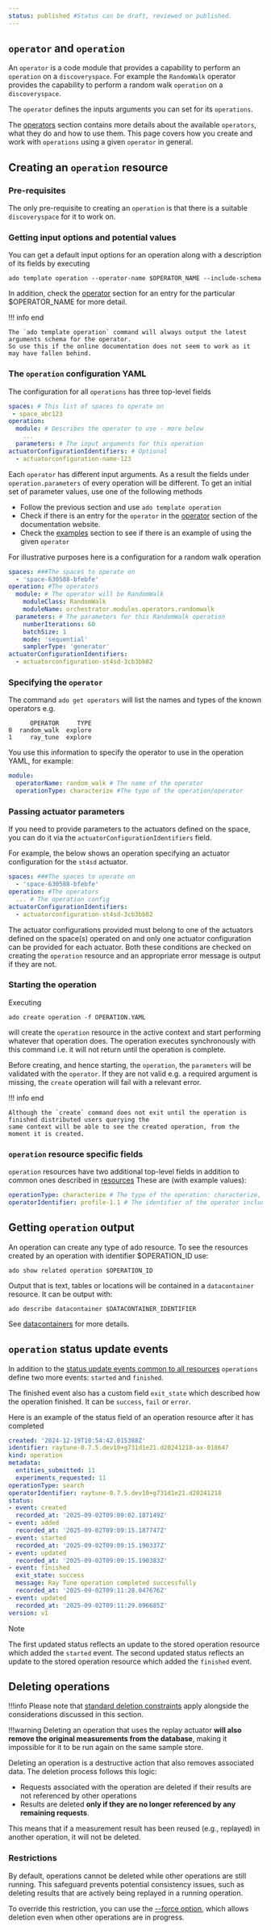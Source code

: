 ```yaml
---
status: published #Status can be draft, reviewed or published. 
---
```


## `operator` and `operation`

An `operator` is a code module that provides a capability to perform an `operation` on a `discoveryspace`.
For example the `RandomWalk` operator provides the capability to perform a random walk `operation` on a `discoveryspace`.

The `operator` defines the inputs arguments you can set for its `operations`.

The [operators](../operators/working-with-operators.md) section contains more details about the available `operators`, what they do and how to use them.
This page covers how you create and work with `operations` using a given `operator` in general.

## Creating an `operation` resource

### Pre-requisites

The only pre-requisite to creating an `operation` is that there is a suitable `discoveryspace` for it to work on.

### Getting input options and potential values

You can get a default input options for an operation along with a description of its fields by executing
```commandline
ado template operation --operator-name $OPERATOR_NAME --include-schema
```

In addition, check the [operator](../operators/working-with-operators.md) section for an entry for the particular $OPERATOR_NAME for more detail.

!!! info  end

    The `ado template operation` command will always output the latest arguments schema for the operator.
    So use this if the online documentation does not seem to work as it may have fallen behind. 

### The `operation` configuration YAML

The configuration for all `operations` has three top-level fields
```yaml
spaces: # This list of spaces to operate on
 - space_abc123
operation: 
  module: # Describes the operator to use - more below
    ...
  parameters: # The input arguments for this operation
actuatorConfigurationIdentifiers: # Optional
  - actuatorconfiguration-name-123
```

Each `operator` has different input arguments. As a result the fields under `operation.parameters` of every operation will be different. 
To get an initial set of parameter values, use one of the following methods

* Follow the previous section and use `ado template operation` 
* Check if there is an entry for the `operator` in the [operator](../operators/working-with-operators.md) section of the documentation website. 
* Check the [examples](../examples/examples.md) section to see if there is an example of using the given `operator`

For illustrative purposes here is a configuration for a random walk operation 

```YAML
spaces: ###The spaces to operate on
  - 'space-630588-bfebfe' 
operation: #The operators
  module: # The operator will be RandomWalk
    moduleClass: RandomWalk
    moduleName: orchestrator.modules.operators.randomwalk
  parameters: # The parameters for this RandomWalk operation
    numberIterations: 60
    batchSize: 1
    mode: 'sequential'
    samplerType: 'generator'
actuatorConfigurationIdentifiers:
  - actuatorconfiguration-st4sd-3cb3bb82
```

### Specifying the `operator`

The command `ado get operators` will list the names and types of the known operators e.g. 
```commandline
      OPERATOR     TYPE
0  random_walk  explore
1     ray_tune  explore
```
You use this information to specify the operator to use in the  operation YAML, for example:

```yaml
module: 
  operatorName: random_walk # The name of the operator
  operationType: characterize #The type of the operation/operator
```

### Passing actuator parameters

If you need to provide parameters to the actuators defined on the space, you can do it 
via the `actuatorConfigurationIdentifiers` field. 

For example, the below shows an operation specifying an actuator configuration for the `st4sd` actuator.
```yaml
spaces: ###The spaces to operate on
  - 'space-630588-bfebfe' 
operation: #The operators
  ... # The operation config
actuatorConfigurationIdentifiers:
  - actuatorconfiguration-st4sd-3cb3bb82
```

The actuator configurations provided must belong to one of the actuators defined on the space(s) operated on and only one actuator configuration can be provided for each actuator. 
Both these conditions are checked on creating the `operation` resource and an appropriate error message is output if they are not.

### Starting the operation

Executing
```commandline
ado create operation -f OPERATION.YAML
```
will create the `operation` resource in the active context and start performing whatever that operation does. 
The operation executes synchronously with this command i.e. it will not return until the operation is complete.

Before creating, and hence starting, the `operation`, the `parameters` will be validated with the `operator`. 
If they are not valid e.g. a required argument is missing, the `create` operation will fail with a relevant error. 

!!! info  end

    Although the `create` command does not exit until the operation is finished distributed users querying the
    same context will be able to see the created operation, from the moment it is created.

### `operation` resource specific fields

`operation` resources have two additional top-level fields in addition to common ones described in [resources](resources.md#common-features-of-resources)
These are (with example values):

```yaml
operationType: characterize # The type of the operation: characterize, modify etc.
operatorIdentifier: profile-1.1 # The identifier of the operator including its version
```

## Getting `operation` output

An operation can create any type of ado resource.
To see the resources created by an operation with identifier $OPERATION_ID use:
```commandline
ado show related operation $OPERATION_ID
```
Output that is text, tables or locations will be contained in a `datacontainer` resource. 
It can be output with:
```commandline
ado describe datacontainer $DATACONTAINER_IDENTIFIER
```
See [datacontainers](datacontainer.md) for more details. 

## `operation` status update events

In addition to the [status update events common to all resources](resources.md#resource-status) `operations`
define two more events: `started` and `finished`. 

The finished event also has a custom field `exit_state` which described how the operation finished.
It can be `success`, `fail` or `error`. 

Here is an example of the status field of an operation resource after it has completed
```yaml
created: '2024-12-19T10:54:42.015388Z'
identifier: raytune-0.7.5.dev10+g731d1e21.d20241218-ax-018647
kind: operation
metadata:
  entities_submitted: 11
  experiments_requested: 11
operationType: search
operatorIdentifier: raytune-0.7.5.dev10+g731d1e21.d20241218
status:
- event: created
  recorded_at: '2025-09-02T09:09:02.187149Z'
- event: added
  recorded_at: '2025-09-02T09:09:15.187747Z'
- event: started
  recorded_at: '2025-09-02T09:09:15.190337Z'
- event: updated
  recorded_at: '2025-09-02T09:09:15.190383Z'
- event: finished
  exit_state: success
  message: Ray Tune operation completed successfully
  recorded_at: '2025-09-02T09:11:28.047676Z'
- event: updated
  recorded_at: '2025-09-02T09:11:29.096685Z'
version: v1
```

> [!NOTE]
> The first updated status reflects an update to the stored operation resource which added the `started` event.
> The second updated status reflects an update to the stored operation resource which added the `finished` event.

## Deleting operations

!!!info
    Please note that [standard deletion constraints](resources.md#deleting-resources) apply 
    alongside the considerations discussed in this section.

!!!warning
    Deleting an operation that uses the replay actuator 
    **will also remove the original measurements from the database**, 
    making it impossible for it to be run again on the same sample store.
    

Deleting an operation is a destructive action that also removes associated data. 
The deletion process follows this logic:

- Requests associated with the operation are deleted if their results are not referenced by other operations
- Results are deleted **only if they are no longer referenced by any remaining requests**.

This means that if a measurement result has been reused (e.g., replayed) in another operation, it will not be deleted.

### Restrictions

By default, operations cannot be deleted while other operations are still running. 
This safeguard prevents potential consistency issues, such as deleting results that are 
actively being replayed in a running operation.

To override this restriction, you can use the [--force option](../getting-started/ado.md#ado-delete), 
which allows deletion even when other operations are in progress.
